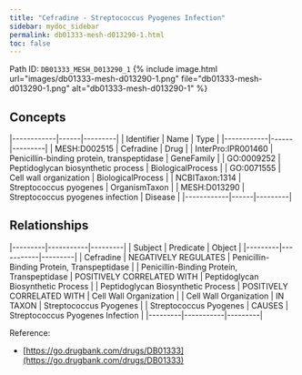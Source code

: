 ```yaml
---
title: "Cefradine - Streptococcus Pyogenes Infection"
sidebar: mydoc_sidebar
permalink: db01333-mesh-d013290-1.html
toc: false 
---
```



Path ID: `DB01333_MESH_D013290_1`
{% include image.html url="images/db01333-mesh-d013290-1.png" file="db01333-mesh-d013290-1.png" alt="db01333-mesh-d013290-1" %}

## Concepts

|------------|------|---------|
| Identifier | Name | Type    |
|------------|------|---------|
| MESH:D002515 | Cefradine | Drug |
| InterPro:IPR001460 | Penicillin-binding protein, transpeptidase | GeneFamily |
| GO:0009252 | Peptidoglycan biosynthetic process | BiologicalProcess |
| GO:0071555 | Cell wall organization | BiologicalProcess |
| NCBITaxon:1314 | Streptococcus pyogenes | OrganismTaxon |
| MESH:D013290 | Streptococcus pyogenes infection | Disease |
|------------|------|---------|

## Relationships

|---------|-----------|---------|
| Subject | Predicate | Object  |
|---------|-----------|---------|
| Cefradine | NEGATIVELY REGULATES | Penicillin-Binding Protein, Transpeptidase |
| Penicillin-Binding Protein, Transpeptidase | POSITIVELY CORRELATED WITH | Peptidoglycan Biosynthetic Process |
| Peptidoglycan Biosynthetic Process | POSITIVELY CORRELATED WITH | Cell Wall Organization |
| Cell Wall Organization | IN TAXON | Streptococcus Pyogenes |
| Streptococcus Pyogenes | CAUSES | Streptococcus Pyogenes Infection |
|---------|-----------|---------|

Reference: 
  - [https://go.drugbank.com/drugs/DB01333](https://go.drugbank.com/drugs/DB01333)
